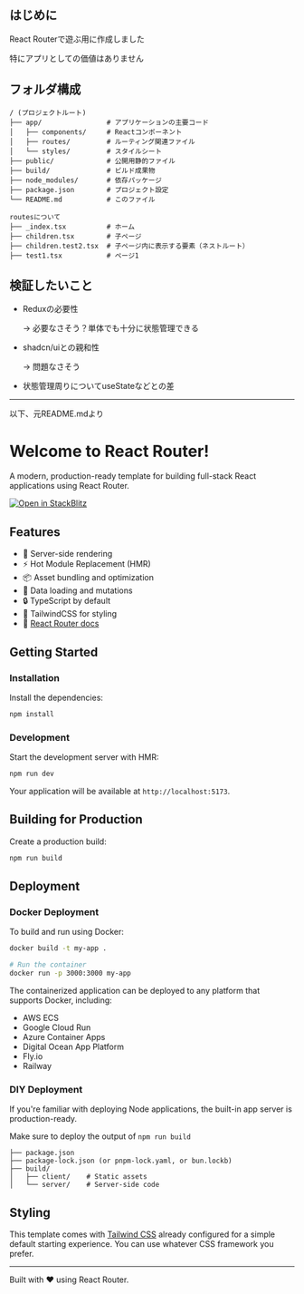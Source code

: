 ## はじめに

React Routerで遊ぶ用に作成しました

特にアプリとしての価値はありません

## フォルダ構成

```
/ (プロジェクトルート)
├── app/                # アプリケーションの主要コード
│   ├── components/     # Reactコンポーネント
│   ├── routes/         # ルーティング関連ファイル
│   └── styles/         # スタイルシート
├── public/             # 公開用静的ファイル
├── build/              # ビルド成果物
├── node_modules/       # 依存パッケージ
├── package.json        # プロジェクト設定
└── README.md           # このファイル

routesについて
├── _index.tsx          # ホーム
├── children.tsx        # 子ページ
├── children.test2.tsx  # 子ページ内に表示する要素（ネストルート）
├── test1.tsx           # ページ1
```

## 検証したいこと

- Reduxの必要性

  → 必要なさそう？単体でも十分に状態管理できる

- shadcn/uiとの親和性

  →
  問題なさそう

- 状態管理周りについてuseStateなどとの差

---

以下、元README.mdより

# Welcome to React Router!

A modern, production-ready template for building full-stack React applications using React Router.

[![Open in StackBlitz](https://developer.stackblitz.com/img/open_in_stackblitz.svg)](https://stackblitz.com/github/remix-run/react-router-templates/tree/main/default)

## Features

- 🚀 Server-side rendering
- ⚡️ Hot Module Replacement (HMR)
- 📦 Asset bundling and optimization
- 🔄 Data loading and mutations
- 🔒 TypeScript by default
- 🎉 TailwindCSS for styling
- 📖 [React Router docs](https://reactrouter.com/)

## Getting Started

### Installation

Install the dependencies:

```bash
npm install
```

### Development

Start the development server with HMR:

```bash
npm run dev
```

Your application will be available at `http://localhost:5173`.

## Building for Production

Create a production build:

```bash
npm run build
```

## Deployment

### Docker Deployment

To build and run using Docker:

```bash
docker build -t my-app .

# Run the container
docker run -p 3000:3000 my-app
```

The containerized application can be deployed to any platform that supports Docker, including:

- AWS ECS
- Google Cloud Run
- Azure Container Apps
- Digital Ocean App Platform
- Fly.io
- Railway

### DIY Deployment

If you're familiar with deploying Node applications, the built-in app server is production-ready.

Make sure to deploy the output of `npm run build`

```
├── package.json
├── package-lock.json (or pnpm-lock.yaml, or bun.lockb)
├── build/
│   ├── client/    # Static assets
│   └── server/    # Server-side code
```

## Styling

This template comes with [Tailwind CSS](https://tailwindcss.com/) already configured for a simple default starting experience. You can use whatever CSS framework you prefer.

---

Built with ❤️ using React Router.
